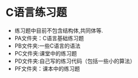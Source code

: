 # C语言练习题
* 练习题中目前不包含结构体,共同体等.
* PA文件夹：C语言基础练习题
* PB文件夹:一些C语言的语法
* PC文件夹:课堂中的练习题
* PD文件夹:自己写的练习代码（包括一些小的算法）
* PF文件夹：课本中的练习题

